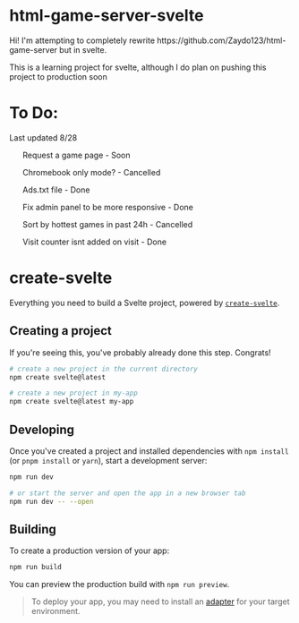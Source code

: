 # html-game-server-svelte

 <p>
    Hi! I'm attempting to completely rewrite https://github.com/Zaydo123/html-game-server but in svelte. 
 </p>

 <p>
    This is a learning project for svelte, although I do plan on pushing this project to production soon
 </p>

<h1> To Do: </h1>
<p>Last updated 8/28</p>
<ul>Request a game page - Soon </ul>
<ul>Chromebook only mode? - Cancelled </ul>
<ul>Ads.txt file - Done</ul>
<ul>Fix admin panel to be more responsive - Done</ul>
<ul>Sort by hottest games in past 24h - Cancelled</ul>
<ul>Visit counter isnt added on visit - Done</ul>


# create-svelte

Everything you need to build a Svelte project, powered by [`create-svelte`](https://github.com/sveltejs/kit/tree/master/packages/create-svelte).

## Creating a project

If you're seeing this, you've probably already done this step. Congrats!

```bash
# create a new project in the current directory
npm create svelte@latest

# create a new project in my-app
npm create svelte@latest my-app
```

## Developing

Once you've created a project and installed dependencies with `npm install` (or `pnpm install` or `yarn`), start a development server:

```bash
npm run dev

# or start the server and open the app in a new browser tab
npm run dev -- --open
```

## Building

To create a production version of your app:

```bash
npm run build
```

You can preview the production build with `npm run preview`.

> To deploy your app, you may need to install an [adapter](https://kit.svelte.dev/docs/adapters) for your target environment.

